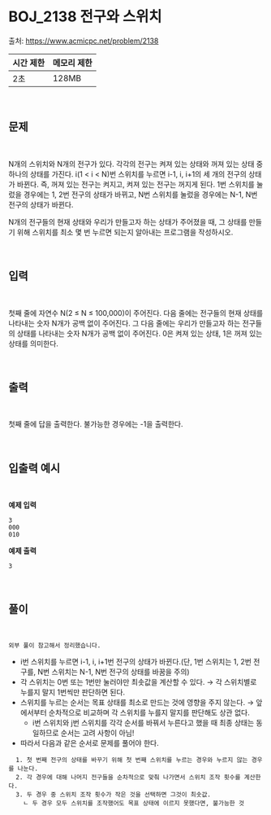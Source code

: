 # BOJ_2138 전구와 스위치


출처: https://www.acmicpc.net/problem/2138


|   시간 제한   |   메모리 제한 |
|   ---       |     ---    |
|   2초      |    128MB     |

<br>

## 문제

<br>


N개의 스위치와 N개의 전구가 있다. 각각의 전구는 켜져 있는 상태와 꺼져 있는 상태 중 하나의 상태를 가진다. i(1 < i < N)번 스위치를 누르면 i-1, i, i+1의 세 개의 전구의 상태가 바뀐다. 즉, 꺼져 있는 전구는 켜지고, 켜져 있는 전구는 꺼지게 된다. 1번 스위치를 눌렀을 경우에는 1, 2번 전구의 상태가 바뀌고, N번 스위치를 눌렀을 경우에는 N-1, N번 전구의 상태가 바뀐다.

N개의 전구들의 현재 상태와 우리가 만들고자 하는 상태가 주어졌을 때, 그 상태를 만들기 위해 스위치를 최소 몇 번 누르면 되는지 알아내는 프로그램을 작성하시오.

<br>

## 입력

<br>

첫째 줄에 자연수 N(2 ≤ N ≤ 100,000)이 주어진다. 다음 줄에는 전구들의 현재 상태를 나타내는 숫자 N개가 공백 없이 주어진다. 그 다음 줄에는 우리가 만들고자 하는 전구들의 상태를 나타내는 숫자 N개가 공백 없이 주어진다. 0은 켜져 있는 상태, 1은 꺼져 있는 상태를 의미한다.

<br>

## 출력

<br>

첫째 줄에 답을 출력한다. 불가능한 경우에는 -1을 출력한다.

<br>

## 입출력 예시

<br>


**예제 입력**

```
3
000
010
```

**예제 출력**

```
3
```

<br>

## 풀이

<br>

`외부 풀이 참고해서 정리했습니다.`

- i번 스위치를 누르면 i-1, i, i+1번 전구의 상태가 바뀐다.(단, 1번 스위치는 1, 2번 전구를, N번 스위치는 N-1, N번 전구의 상태를 바꿈을 주의)
- 각 스위치는 0번 또는 1번만 눌러야만 최솟값을 계산할 수 있다. &rarr; 각 스위치별로 누를지 말지 1번씩만 판단하면 된다.
- 스위치를 누르는 순서는 목표 상태를 최소로 만드는 것에 영향을 주지 않는다. &rarr; 앞에서부터 순차적으로 비교하며 각 스위치를 누를지 말지를 판단해도 상관 없다.
  - i번 스위치와 j번 스위치를 각각 순서를 바꿔서 누른다고 했을 때 최종 상태는 동일하므로 순서는 고려 사항이 아님!
- 따라서 다음과 같은 순서로 문제를 풀어야 한다.
```
  1. 첫 번째 전구의 상태를 바꾸기 위해 첫 번째 스위치를 누르는 경우와 누르지 않는 경우를 나눈다.
  2. 각 경우에 대해 나머지 전구들을 순차적으로 맞춰 나가면서 스위치 조작 횟수를 계산한다.
  3. 두 경우 중 스위치 조작 횟수가 작은 것을 선택하면 그것이 최솟값.
    ㄴ 두 경우 모두 스위치를 조작했어도 목표 상태에 이르지 못했다면, 불가능한 것
```
